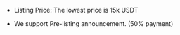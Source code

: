 - Listing Price: The lowest price is 15k USDT

- We support Pre-listing announcement. (50% payment)

